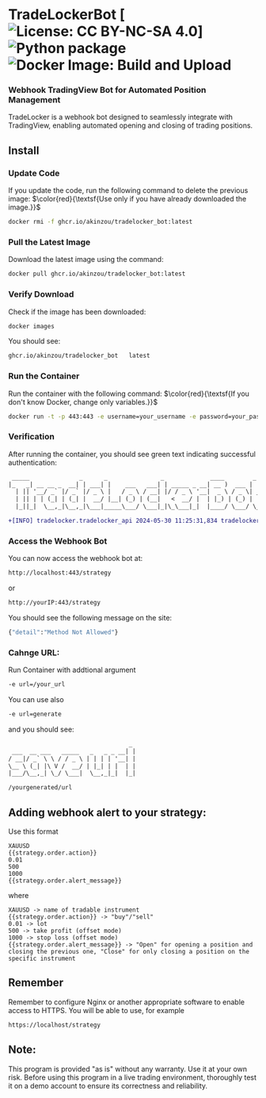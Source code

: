 # TradeLockerBot  [![License: CC BY-NC-SA 4.0](https://img.shields.io/badge/License-CC_BY--NC--SA_4.0-lightgrey.svg)] ![Python package](https://github.com/Akinzou/TradeLocker/actions/workflows/python-package.yml/badge.svg) ![Docker Image: Build and Upload](https://github.com/Akinzou/TradeLocker/actions/workflows/docker-image.yml/badge.svg)
### Webhook TradingView Bot for Automated Position Management
TradeLocker is a webhook bot designed to seamlessly integrate with TradingView, enabling automated opening and closing of trading positions.

## Install

### Update Code

If you update the code, run the following command to delete the previous image: $\color{red}{\textsf{Use only if you have already downloaded the image.}}$

```sh
docker rmi -f ghcr.io/akinzou/tradelocker_bot:latest
```

### Pull the Latest Image
Download the latest image using the command:

```sh
docker pull ghcr.io/akinzou/tradelocker_bot:latest
```

### Verify Download
Check if the image has been downloaded:

```sh
docker images
```
You should see:
```sh
ghcr.io/akinzou/tradelocker_bot   latest
```

### Run the Container
Run the container with the following command:
$\color{red}{\textsf{If you don't know Docker, change only variables.}}$
```sh
docker run -t -p 443:443 -e username=your_username -e password=your_password -e server=your_server -e env=demo/live --rm ghcr.io/akinzou/tradelocker_bot:latest
```
### Verification
After running the container, you should see green text indicating successful authentication:

```diff
 _____              _      _               _             ____        _   
|_   _| __ __ _  __| | ___| |    ___   ___| | _____ _ __| __ )  ___ | |_ 
  | || '__/ _` |/ _` |/ _ \ |   / _ \ / __| |/ / _ \ '__|  _ \ / _ \| __|
  | || | | (_| | (_| |  __/ |__| (_) | (__|   <  __/ |  | |_) | (_) | |_ 
  |_||_|  \__,_|\__,_|\___|_____\___/ \___|_|\_\___|_|  |____/ \___/ \__|

+[INFO] tradelocker.tradelocker_api 2024-05-30 11:25:31,834 tradelocker_api _auth_with_password: 665 Successfully fetched authentication tokens
```

### Access the Webhook Bot
You can now access the webhook bot at:
```sh
http://localhost:443/strategy
```
or
```sh
http://yourIP:443/strategy
```
You should see the following message on the site:
```sh
{"detail":"Method Not Allowed"}
```

### Cahnge URL:
Run Container with addtional argument
```sh
-e url=/your_url
```

You can use also
```sh
-e url=generate
```

and you should see:

```diff
                                  _
 ___  __ ___   _____   _   _ _ __| |
/ __|/ _` \ \ / / _ \ | | | | '__| |
\__ \ (_| |\ V /  __/ | |_| | |  | |
|___/\__,_| \_/ \___|  \__,_|_|  |_|

/yourgenerated/url
```

## Adding webhook alert to your strategy:
Use this format

```ssh
XAUUSD
{{strategy.order.action}}
0.01
500
1000
{{strategy.order.alert_message}}
```
where
```ssh
XAUUSD -> name of tradable instrument
{{strategy.order.action}} -> "buy"/"sell"
0.01 -> lot
500 -> take profit (offset mode)
1000 -> stop loss (offset mode)
{{strategy.order.alert_message}} -> "Open" for opening a position and closing the previous one, "Close" for only closing a position on the specific instrument
```

## Remember 
Remember to configure Nginx or another appropriate software to enable access to HTTPS. You will be able to use, for example

```sh
https://localhost/strategy
```

## Note:
This program is provided "as is" without any warranty. Use it at your own risk.
Before using this program in a live trading environment, thoroughly test it on a demo account to ensure its correctness and reliability.

